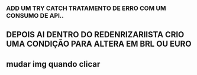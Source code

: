### ADD UM TRY CATCH TRATAMENTO DE ERRO COM UM CONSUMO DE API..
<!-- let exchangeRate = 0.20; 

async function fetchExchangeRate() {
  try {
    const response = await fetch('https://api.exchangerate-api.com/v4/latest/BRL');
    const data = await response.json();
    exchangeRate = data.rates.EUR;
    renderizarLista();
  } catch (error) {
    console.error('Error fetching exchange rate:', error);
    Swal.fire({
      position: 'top',
      icon: 'error',
      title: 'Erro ao buscar taxa de câmbio',
      showConfirmButton: true,
    });
  }
} -->
## DEPOIS  AI DENTRO DO REDENRIZARlISTA CRIO UMA CONDIÇÃO PARA ALTERA EM BRL OU EURO 

<!-- let displayTotal;
  if (selectedCurrency === "BRL") {
    displayTotal = `Total Geral: R$ ${totalGeral.toFixed(2)}`;
  } else if (selectedCurrency === "EUR") {
    const totalGeralEuros = totalGeral * exchangeRate;
    displayTotal = `Total Geral: € ${totalGeralEuros.toFixed(2)}`;
  }

  totalDisplay.textContent = displayTotal; -->
  ## mudar img quando clicar

  <!-- currencyImages.forEach(img => {
  img.addEventListener("click", (event) => {
    currencyImages.forEach(img => img.classList.remove("selected"));
    event.target.classList.add("selected");
    selectedCurrency = event.target.id;
    renderizarLista();
  });
}); -->